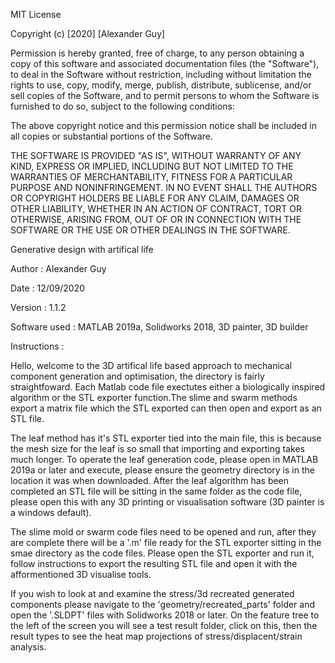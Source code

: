 MIT License

Copyright (c) [2020] [Alexander Guy]

Permission is hereby granted, free of charge, to any person obtaining a copy
of this software and associated documentation files (the "Software"), to deal
in the Software without restriction, including without limitation the rights
to use, copy, modify, merge, publish, distribute, sublicense, and/or sell
copies of the Software, and to permit persons to whom the Software is
furnished to do so, subject to the following conditions:

The above copyright notice and this permission notice shall be included in all
copies or substantial portions of the Software.

THE SOFTWARE IS PROVIDED "AS IS", WITHOUT WARRANTY OF ANY KIND, EXPRESS OR
IMPLIED, INCLUDING BUT NOT LIMITED TO THE WARRANTIES OF MERCHANTABILITY,
FITNESS FOR A PARTICULAR PURPOSE AND NONINFRINGEMENT. IN NO EVENT SHALL THE
AUTHORS OR COPYRIGHT HOLDERS BE LIABLE FOR ANY CLAIM, DAMAGES OR OTHER
LIABILITY, WHETHER IN AN ACTION OF CONTRACT, TORT OR OTHERWISE, ARISING FROM,
OUT OF OR IN CONNECTION WITH THE SOFTWARE OR THE USE OR OTHER DEALINGS IN THE
SOFTWARE.

Generative design with artifical life                                                          

Author        : Alexander Guy

Date          : 12/09/2020

Version       : 1.1.2

Software used : MATLAB 2019a, Solidworks 2018, 3D painter, 3D builder

Instructions :

Hello, welcome to the 3D artifical life based approach to mechanical component generation and optimisation, the directory 
is fairly straightfoward. Each Matlab code file exectutes either a biologically inspired algorithm or the STL exporter
function.The slime and swarm methods export a matrix file which the STL exported can then open and export as an STL file.

The leaf method has it's STL exporter tied into the main file, this is because the mesh size for the leaf is so small that
importing and exporting takes much longer. To operate the leaf generation code, please open in MATLAB 2019a or later and execute,
please ensure the geometry directory is in the location it was when downloaded. After the leaf algorithm has been completed an STL file
will be sitting in the same folder as the code file, please open this with any 3D printing or visualisation software (3D painter is a 
windows default). 

The slime mold or swarm code files need to be opened and run, after they are complete there will be a '.m' file ready for the STL exporter 
sitting in the smae directory as the code files. Please open the STL exporter and run it, follow instructions to export the resulting STL
file and open it with the afformentioned 3D visualise tools. 

If you wish to look at and examine the stress/3d recreated generated components please navigate to the 'geometry/recreated_parts' folder and 
open the '.SLDPT' files with Solidworks 2018 or later. On the feature tree to the left of the screen you will see a test result folder, click on this,
then the result types to see the heat map projections of stress/displacent/strain analysis. 
